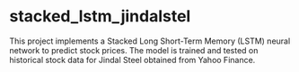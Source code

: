 # stacked_lstm_jindalstel
This project implements a Stacked Long Short-Term Memory (LSTM) neural network to predict stock prices. The model is trained and tested on historical stock data for Jindal Steel obtained from Yahoo Finance.
